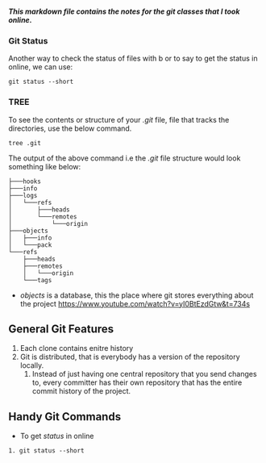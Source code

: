 ##### This markdown file contains the notes for the git classes that I took online.

### Git Status


Another way to check the status of files with b or to say to get the status in online, we can use:
```git
git status --short
```

### TREE
To see the contents or structure of your *.git* file, file that tracks the directories, use the below command.
```git
tree .git 
```
The output of the above command i.e the *.git* file structure would look something like below:
```git
├───hooks
├───info
├───logs
│   └───refs
│       ├───heads
│       └───remotes
│           └───origin
├───objects
│   ├───info
│   └───pack
└───refs
    ├───heads
    ├───remotes
    │   └───origin
    └───tags
```
- *objects* is a database, this the place where git stores everything about the project
https://www.youtube.com/watch?v=yI0BtEzdGtw&t=734s
## General Git Features
1. Each clone contains enitre history
1. Git is distributed, that is everybody has a version of the repository locally.
   1. Instead of just having one central repository that you send changes to, every committer has 
their own repository that has the entire commit history of the project.

## Handy Git Commands
- To get *status* in online
```git
1. git status --short 
```

